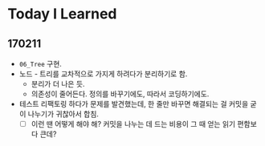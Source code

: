 # Today I Learned

## 170211
* `06_Tree` 구현.
* 노드 - 트리를 교차적으로 가지게 하려다가 분리하기로 함.
  - 분리가 더 나은 듯.
  - 의존성이 줄어든다. 정의를 바꾸기에도, 따라서 코딩하기에도.
* 테스트 리팩토링 하다가 문제를 발견했는데, 한 줄만 바꾸면 해결되는 걸 커밋을 굳이 나누기가 귀찮아서 합침.
  - [ ] 이런 땐 어떻게 해야 해? 커밋을 나누는 데 드는 비용이 그 때 얻는 읽기 편함보다 큰데?

